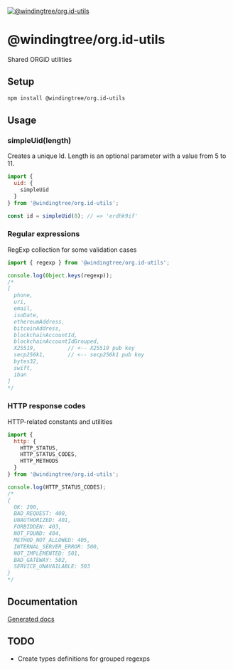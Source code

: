 [![@windingtree/org.id-utils](https://img.shields.io/npm/v/@windingtree/org.id-utils.svg)](https://www.npmjs.com/package/@windingtree/org.id-utils)
# @windingtree/org.id-utils
Shared ORGiD utilities

## Setup

```bash
npm install @windingtree/org.id-utils
```

## Usage

### simpleUid(length)

Creates a unique Id. Length is an optional parameter with a value from 5 to 11.

```javascript
import {
  uid: {
    simpleUid
  }
} from '@windingtree/org.id-utils';

const id = simpleUid(8); // => 'erdhk9if'
```

### Regular expressions

RegExp collection for some validation cases

```javascript
import { regexp } from '@windingtree/org.id-utils';

console.log(Object.keys(regexp));
/*
[
  phone,
  uri,
  email,
  isoDate,
  ethereumAddress,
  bitcoinAddress,
  blockchainAccountId,
  blockchainAccountIdGrouped,
  X25519,          // <-- X25519 pub key
  secp256k1,       // <-- secp256k1 pub key
  bytes32,
  swift,
  iban
]
*/
```

### HTTP response codes

HTTP-related constants and utilities

```javascript
import {
  http: {
    HTTP_STATUS,
    HTTP_STATUS_CODES,
    HTTP_METHODS
  }
} from '@windingtree/org.id-utils';

console.log(HTTP_STATUS_CODES);
/*
{
  OK: 200,
  BAD_REQUEST: 400,
  UNAUTHORIZED: 401,
  FORBIDDEN: 403,
  NOT_FOUND: 404,
  METHOD_NOT_ALLOWED: 405,
  INTERNAL_SERVER_ERROR: 500,
  NOT_IMPLEMENTED: 501,
  BAD_GATEWAY: 502,
  SERVICE_UNAVAILABLE: 503
}
*/
```

## Documentation

[Generated docs](docs#readme)

## TODO

- Create types definitions for grouped regexps
